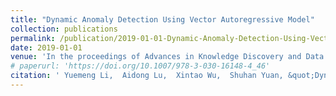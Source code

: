 ```yaml
---
title: "Dynamic Anomaly Detection Using Vector Autoregressive Model"
collection: publications
permalink: /publication/2019-01-01-Dynamic-Anomaly-Detection-Using-Vector-Autoregressive-Model/
date: 2019-01-01
venue: 'In the proceedings of Advances in Knowledge Discovery and Data Mining - 23rd Pacific-Asia Conference, PAKDD'
# paperurl: 'https://doi.org/10.1007/978-3-030-16148-4_46'
citation: ' Yuemeng Li,  Aidong Lu,  Xintao Wu,  Shuhan Yuan, &quot;Dynamic Anomaly Detection Using Vector Autoregressive Model.&quot; In the proceedings of Advances in Knowledge Discovery and Data Mining - 23rd Pacific-Asia Conference, PAKDD, 2019.'
---
```

<!-- [Access paper here](https://doi.org/10.1007/978-3-030-16148-4_46){:target="_blank"} -->
